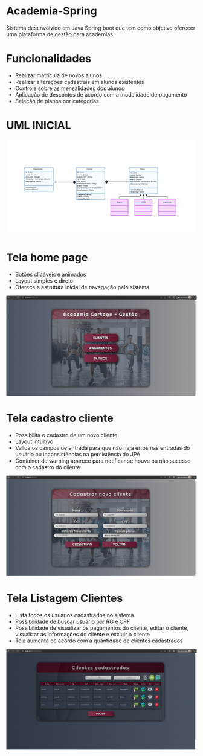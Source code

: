 # Academia-Spring
Sistema desenvolvido em Java Spring boot que tem como objetivo oferecer uma plataforma de gestão para academias.

# Funcionalidades

- Realizar matrícula de novos alunos
- Realizar alterações cadastrais em alunos existentes
- Controle sobre as mensalidades dos alunos
- Aplicação de descontos de acordo com a modalidade de pagamento
- Seleção de planos por categorias

# UML INICIAL
![](UML-Academia.png)

# Tela home page

- Botões clicáveis e animados
- Layout simples e direto
- Oferece a estrutura inicial de navegação pelo sistema

![](TelaPrincipal.png)

# Tela cadastro cliente

- Possibilita o cadastro de um novo cliente
- Layout intuitivo
- Valida os campos de entrada para que não haja erros nas entradas do usuário ou inconsistências na persistência do JPA
- Container de warning aparece para notificar se houve ou não sucesso com o cadastro do cliente

![](CadastroCliente.png)

# Tela Listagem Clientes

- Lista todos os usuários cadastrados no sistema
- Possibilidade de buscar usuário por RG e CPF
- Possibilidade de visualizar os pagamentos do cliente, editar o cliente, visualizar as informações do cliente e excluir o cliente
- Tela aumenta de acordo com a quantidade de clientes cadastrados

![](ListagemClientes.png)